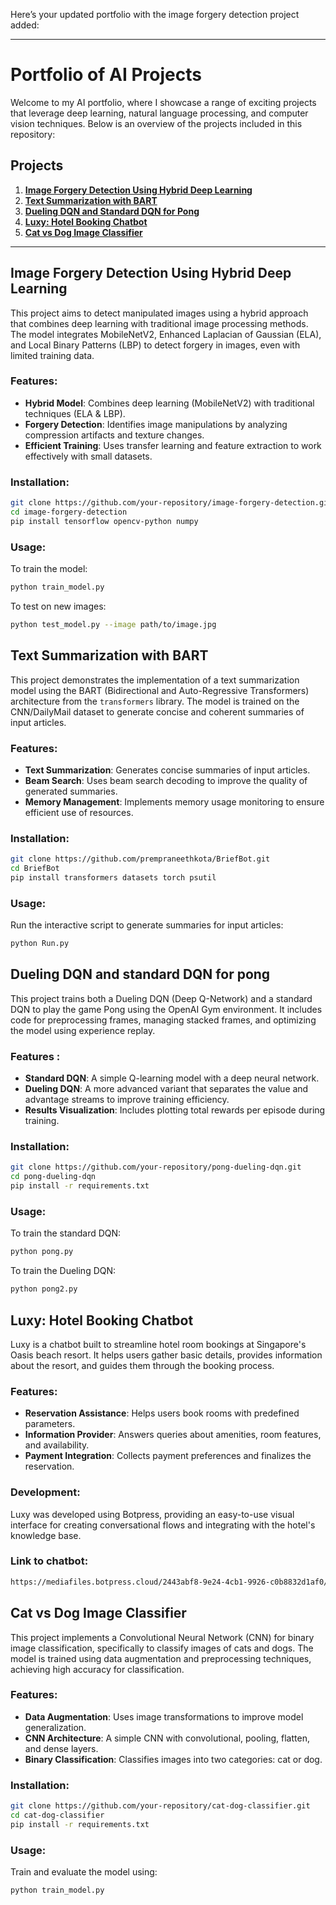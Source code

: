 Here’s your updated portfolio with the image forgery detection project added:  

---

# Portfolio of AI Projects  

Welcome to my AI portfolio, where I showcase a range of exciting projects that leverage deep learning, natural language processing, and computer vision techniques. Below is an overview of the projects included in this repository:  

## Projects  

1. **[Image Forgery Detection Using Hybrid Deep Learning](#image-forgery-detection-using-hybrid-deep-learning)**  
2. **[Text Summarization with BART](#text-summarization-with-bart)**  
3. **[Dueling DQN and Standard DQN for Pong](#dueling-dqn-and-standard-dqn-for-pong)**  
4. **[Luxy: Hotel Booking Chatbot](#luxy-hotel-booking-chatbot)**  
5. **[Cat vs Dog Image Classifier](#cat-vs-dog-image-classifier)**  

---  

## Image Forgery Detection Using Hybrid Deep Learning  

This project aims to detect manipulated images using a hybrid approach that combines deep learning with traditional image processing methods. The model integrates MobileNetV2, Enhanced Laplacian of Gaussian (ELA), and Local Binary Patterns (LBP) to detect forgery in images, even with limited training data.  

### Features:  
- **Hybrid Model**: Combines deep learning (MobileNetV2) with traditional techniques (ELA & LBP).  
- **Forgery Detection**: Identifies image manipulations by analyzing compression artifacts and texture changes.  
- **Efficient Training**: Uses transfer learning and feature extraction to work effectively with small datasets.  

### Installation:  
```bash
git clone https://github.com/your-repository/image-forgery-detection.git  
cd image-forgery-detection  
pip install tensorflow opencv-python numpy  
```  

### Usage:  
To train the model:  
```bash
python train_model.py  
```  
To test on new images:  
```bash
python test_model.py --image path/to/image.jpg  
```   
## Text Summarization with BART

This project demonstrates the implementation of a text summarization model using the BART (Bidirectional and Auto-Regressive Transformers) architecture from the `transformers` library. The model is trained on the CNN/DailyMail dataset to generate concise and coherent summaries of input articles.

### Features:
- **Text Summarization**: Generates concise summaries of input articles.
- **Beam Search**: Uses beam search decoding to improve the quality of generated summaries.
- **Memory Management**: Implements memory usage monitoring to ensure efficient use of resources.

### Installation:
```bash
git clone https://github.com/prempraneethkota/BriefBot.git
cd BriefBot
pip install transformers datasets torch psutil
```

### Usage:
Run the interactive script to generate summaries for input articles:
```bash
python Run.py
```
## Dueling DQN and standard DQN for pong

This project trains both a Dueling DQN (Deep Q-Network) and a standard DQN to play the game Pong using the OpenAI Gym environment. It includes code for preprocessing frames, managing stacked frames, and optimizing the model using experience replay.

### Features :
- **Standard DQN**: A simple Q-learning model with a deep neural network.
- **Dueling DQN**: A more advanced variant that separates the value and advantage streams to improve training efficiency.
- **Results Visualization**: Includes plotting total rewards per episode during training.

### Installation:
```bash
git clone https://github.com/your-repository/pong-dueling-dqn.git
cd pong-dueling-dqn
pip install -r requirements.txt
```

### Usage:
To train the standard DQN:
```bash
python pong.py
```
To train the Dueling DQN:
```bash
python pong2.py
```

## Luxy: Hotel Booking Chatbot
Luxy is a chatbot built to streamline hotel room bookings at Singapore's Oasis beach resort. It helps users gather basic details, provides information about the resort, and guides them through the booking process.

### Features:
- **Reservation Assistance**: Helps users book rooms with predefined parameters.
- **Information Provider**: Answers queries about amenities, room features, and availability.
- **Payment Integration**: Collects payment preferences and finalizes the reservation.

### Development:
Luxy was developed using Botpress, providing an easy-to-use visual interface for creating conversational flows and integrating with the hotel's knowledge base.

### Link to chatbot:
```bash
https://mediafiles.botpress.cloud/2443abf8-9e24-4cb1-9926-c0b8832d1af0/webchat/bot.html
```

## Cat vs Dog Image Classifier
This project implements a Convolutional Neural Network (CNN) for binary image classification, specifically to classify images of cats and dogs. The model is trained using data augmentation and preprocessing techniques, achieving high accuracy for classification.

### Features:
- **Data Augmentation**: Uses image transformations to improve model generalization.
- **CNN Architecture**: A simple CNN with convolutional, pooling, flatten, and dense layers.
- **Binary Classification**: Classifies images into two categories: cat or dog.

### Installation:
```bash
git clone https://github.com/your-repository/cat-dog-classifier.git
cd cat-dog-classifier
pip install -r requirements.txt
```

### Usage:
Train and evaluate the model using:
```bash
python train_model.py
```
